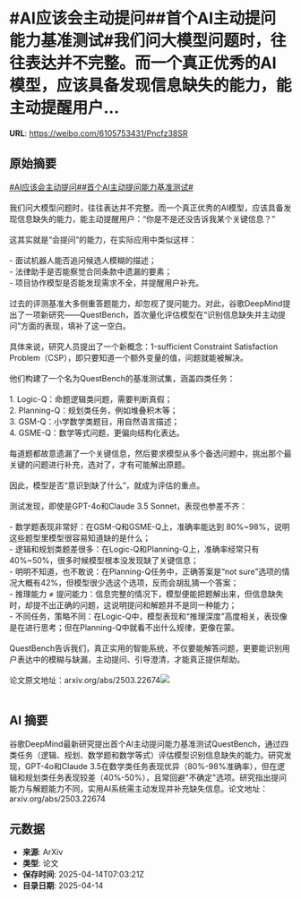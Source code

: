 # #AI应该会主动提问##首个AI主动提问能力基准测试#我们问大模型问题时，往往表达并不完整。而一个真正优秀的AI模型，应该具备发现信息缺失的能力，能主动提醒用户...

**URL**: https://weibo.com/6105753431/Pncfz38SR

## 原始摘要

<a href="https://m.weibo.cn/search?containerid=231522type%3D1%26t%3D10%26q%3D%23AI%E5%BA%94%E8%AF%A5%E4%BC%9A%E4%B8%BB%E5%8A%A8%E6%8F%90%E9%97%AE%23&amp;extparam=%23AI%E5%BA%94%E8%AF%A5%E4%BC%9A%E4%B8%BB%E5%8A%A8%E6%8F%90%E9%97%AE%23" data-hide=""><span class="surl-text">#AI应该会主动提问#</span></a><a href="https://m.weibo.cn/search?containerid=231522type%3D1%26t%3D10%26q%3D%23%E9%A6%96%E4%B8%AAAI%E4%B8%BB%E5%8A%A8%E6%8F%90%E9%97%AE%E8%83%BD%E5%8A%9B%E5%9F%BA%E5%87%86%E6%B5%8B%E8%AF%95%23&amp;extparam=%23%E9%A6%96%E4%B8%AAAI%E4%B8%BB%E5%8A%A8%E6%8F%90%E9%97%AE%E8%83%BD%E5%8A%9B%E5%9F%BA%E5%87%86%E6%B5%8B%E8%AF%95%23" data-hide=""><span class="surl-text">#首个AI主动提问能力基准测试#</span></a><br><br>我们问大模型问题时，往往表达并不完整。而一个真正优秀的AI模型，应该具备发现信息缺失的能力，能主动提醒用户：“你是不是还没告诉我某个关键信息？”<br><br>这其实就是“会提问”的能力，在实际应用中类似这样：<br><br>- 面试机器人能否追问候选人模糊的描述；<br>- 法律助手是否能察觉合同条款中遗漏的要素；<br>- 项目协作模型是否能发现需求不全，并提醒用户补充。<br><br>过去的评测基准大多侧重答题能力，却忽视了提问能力。对此，谷歌DeepMind提出了一项新研究——QuestBench，首次量化评估模型在“识别信息缺失并主动提问”方面的表现，填补了这一空白。<br><br>具体来说，研究人员提出了一个新概念：1-sufficient Constraint Satisfaction Problem（CSP），即只要知道一个额外变量的值，问题就能被解决。<br><br>他们构建了一个名为QuestBench的基准测试集，涵盖四类任务：<br><br>1. Logic-Q：命题逻辑类问题，需要判断真假；<br>2. Planning-Q：规划类任务，例如堆叠积木等；<br>3. GSM-Q：小学数学类题目，用自然语言描述；<br>4. GSME-Q：数学等式问题，更偏向结构化表达。<br><br>每道题都故意遗漏了一个关键信息，然后要求模型从多个备选问题中，挑出那个最关键的问题进行补充，选对了，才有可能解出原题。<br><br>因此，模型是否“意识到缺了什么”，就成为评估的重点。<br><br>测试发现，即使是GPT-4o和Claude 3.5 Sonnet，表现也参差不齐：<br><br>- 数学题表现非常好：在GSM-Q和GSME-Q上，准确率能达到 80%~98%，说明这些题型里模型很容易知道缺的是什么；<br>- 逻辑和规划类题差很多：在Logic-Q和Planning-Q上，准确率经常只有40%~50%，很多时候模型根本没发现缺了关键信息；<br>- 明明不知道，也不敢说：在Planning-Q任务中，正确答案是“not sure”选项的情况大概有42%，但模型很少选这个选项，反而会胡乱猜一个答案；<br>- 推理能力 ≠ 提问能力：信息完整的情况下，模型便能把题解出来，但信息缺失时，却提不出正确的问题，这说明提问和解题并不是同一种能力；<br>- 不同任务，策略不同：在Logic-Q中，模型表现和“推理深度”高度相关，表现像是在进行思考；但在Planning-Q中就看不出什么规律，更像在蒙。<br><br>QuestBench告诉我们，真正实用的智能系统，不仅要能解答问题，更要能识别用户表达中的模糊与缺漏，主动提问、引导澄清，才能真正提供帮助。<br><br>论文原文地址：arxiv.org/abs/2503.22674<img style="" src="https://tvax3.sinaimg.cn/large/006Fd7o3gy1i0g5kn3gt2j30zk0uf1c1.jpg" referrerpolicy="no-referrer"><br><br>

## AI 摘要

谷歌DeepMind最新研究提出首个AI主动提问能力基准测试QuestBench，通过四类任务（逻辑、规划、数学题和数学等式）评估模型识别信息缺失的能力。研究发现，GPT-4o和Claude 3.5在数学类任务表现优异（80%-98%准确率），但在逻辑和规划类任务表现较差（40%-50%），且常回避"不确定"选项。研究指出提问能力与解题能力不同，实用AI系统需主动发现并补充缺失信息。论文地址：arxiv.org/abs/2503.22674

## 元数据

- **来源**: ArXiv
- **类型**: 论文
- **保存时间**: 2025-04-14T07:03:21Z
- **目录日期**: 2025-04-14
